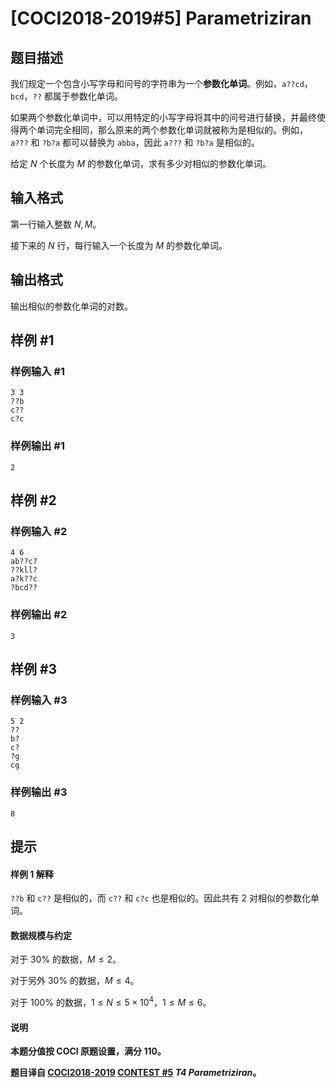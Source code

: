 # [COCI2018-2019#5] Parametriziran

## 题目描述

我们规定一个包含小写字母和问号的字符串为一个**参数化单词**。例如，`a??cd`，`bcd`，`??` 都属于参数化单词。

如果两个参数化单词中，可以用特定的小写字母将其中的问号进行替换，并最终使得两个单词完全相同，那么原来的两个参数化单词就被称为是相似的。例如，`a???` 和 `?b?a` 都可以替换为 `abba`，因此 `a???` 和 `?b?a` 是相似的。

给定 $N$ 个长度为 $M$ 的参数化单词，求有多少对相似的参数化单词。

## 输入格式

第一行输入整数 $N,M$。

接下来的 $N$ 行，每行输入一个长度为 $M$ 的参数化单词。

## 输出格式

输出相似的参数化单词的对数。

## 样例 #1

### 样例输入 #1
```
3 3
??b
c??
c?c
```

### 样例输出 #1

```
2
```

## 样例 #2

### 样例输入 #2
```
4 6
ab??c?
??kll?
a?k??c
?bcd??
```

### 样例输出 #2

```
3
```

## 样例 #3

### 样例输入 #3
```
5 2
??
b?
c?
?g
cg
```

### 样例输出 #3

```
8
```

## 提示

#### 样例 1 解释

`??b` 和 `c??` 是相似的，而 `c??` 和 `c?c` 也是相似的。因此共有 $2$ 对相似的参数化单词。

#### 数据规模与约定

对于 $30\%$ 的数据，$M \le 2$。

对于另外 $30\%$ 的数据，$M \le 4$。

对于 $100\%$ 的数据，$1 \le N \le 5 \times 10^4$，$1 \le M \le 6$。

#### 说明

**本题分值按 COCI 原题设置，满分 $110$。**

**题目译自 [COCI2018-2019](https://hsin.hr/coci/archive/2018_2019/) [CONTEST #5](https://hsin.hr/coci/archive/2018_2019/contest5_tasks.pdf)  _T4 Parametriziran_。**
